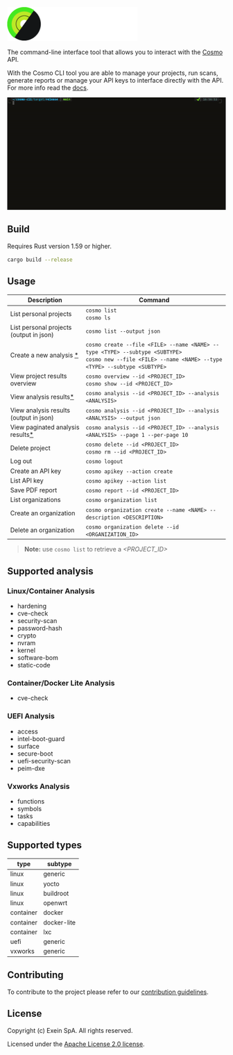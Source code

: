 <img width="300" src="res/cosmo-logo-exein_color_reverse.png" alt="Cosmo Exein Logo">

<br/>

The command-line interface tool that allows you to interact with the [Cosmo](https://cosmo.exein.io/) API. 

With the Cosmo CLI tool you are able to manage your projects, run scans, generate reports or manage your API keys to interface directly with the API.
For more info read the [docs](https://docs.exein.io/cosmo/get_started/cli).

![A GIF highlighting the simple usage of the Cosmo CLI to list projects and fetch details of a specific project.](./res/demo.gif)

## Build

Requires Rust version 1.59 or higher.
  
```bash
cargo build --release
```

## Usage 

| **Description**                                         | **Command**                                                                                                       |
| ------------------------------------------------------- | ----------------------------------------------------------------------------------------------------------------- |
| List personal projects                                  | `cosmo list`<br>`cosmo ls`                                                                                        |
| List personal projects (output in json)                 | `cosmo list --output json`                                                                                        |
| Create a new analysis [*](#supported-types)             | `cosmo create --file <FILE> --name <NAME> --type <TYPE> --subtype <SUBTYPE>`<br>`cosmo new --file <FILE> --name <NAME> --type <TYPE> --subtype <SUBTYPE>` |
| View project results overview                           | `cosmo overview --id <PROJECT_ID>` <br>`cosmo show --id <PROJECT_ID>`                                             |
| View analysis results[*](#supported-analysis)           | `cosmo analysis --id <PROJECT_ID> --analysis <ANALYSIS>`                                                          |
| View analysis results (output in json)                  | `cosmo analysis --id <PROJECT_ID> --analysis <ANALYSIS> --output json`                                                          |
| View paginated analysis results[*](#supported-analysis) | `cosmo analysis --id <PROJECT_ID> --analysis <ANALYSIS> --page 1 --per-page 10`                                   |
| Delete project                                          | `cosmo delete --id <PROJECT_ID>`<br>`cosmo rm --id <PROJECT_ID>`                                                  |
| Log out                                                 | `cosmo logout`                                                                                                    |
| Create an API key                                       | `cosmo apikey --action create`                                                                                    |
| List API key                                            | `cosmo apikey --action list`                                                                                      |
| Save PDF report                                         | `cosmo report --id <PROJECT_ID>`                                                                                  |
| List organizations                                      | `cosmo organization list`                                                                                         |
| Create an organization                                  | `cosmo organization create --name <NAME> --description <DESCRIPTION>`                                             |
| Delete an organization                                  | `cosmo organization delete --id <ORGANIZATION_ID>`                                             |


> **Note:** use `cosmo list` to retrieve a *<PROJECT_ID>* 



## Supported analysis

### Linux/Container Analysis
* hardening
* cve-check
* security-scan
* password-hash
* crypto
* nvram
* kernel
* software-bom
* static-code
### Container/Docker Lite Analysis
* cve-check
### UEFI Analysis
* access
* intel-boot-guard
* surface
* secure-boot
* uefi-security-scan
* peim-dxe
### Vxworks Analysis
* functions
* symbols
* tasks
* capabilities

## Supported types
| type | subtype |
| ---  | ---      |
| linux | generic |
| linux | yocto   |
| linux | buildroot | 
| linux | openwrt | 
| container | docker |
| container | docker-lite |
| container | lxc |
| uefi | generic |
| vxworks | generic |

## Contributing

To contribute to the project please refer to our [contribution guidelines](./CONTRIBUTING.md).

## License

Copyright (c) Exein SpA. All rights reserved.

Licensed under the [Apache License 2.0 license](./LICENSE).

